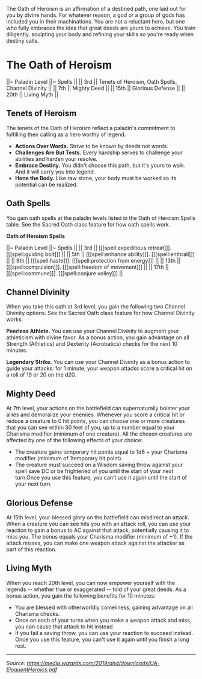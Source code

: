 The Oath of Heroism is an affirmation of a destined path, one laid out for you by divine hands. For whatever reason, a god or a group of gods has included you in their machinations. You are not a reluctant hero, but one who fully embraces the idea that great deeds are yours to achieve. You train diligently, sculpting your body and refining your skills so you're ready when destiny calls.

# The Oath of Heroism

||~ Paladin Level ||~ Spells ||
|| 3rd || Tenets of Heroism, Oath Spells, Channel Divinity ||
|| 7th || Mighty Deed ||
|| 15th || Glorious Defense ||
|| 20th || Living Myth ||

## Tenets of Heroism

The tenets of the Oath of Heroism reflect a paladin's commitment to fulfilling their calling as a hero worthy of legend.

* **Actions Over Words.** Strive to be known by deeds not words.
* **Challenges Are But Tests.** Every hardship serves to challenge your abilities and harden your resolve.
* **Embrace Destiny.** You didn't choose this path, but it's yours to walk. And it will carry you into legend.
* **Hone the Body.** Like raw stone, your body must be worked so its potential can be realized.

## Oath Spells

You gain oath spells at the paladin levels listed in the Oath of Heroism Spells table. See the Sacred Oath class feature for how oath spells work.

**Oath of Heroism Spells**

||~ Paladin Level ||~ Spells ||
|| 3rd || [[[spell:expeditious retreat]]]. [[[spell:guiding bolt]]] ||
|| 5th || [[[spell:enhance ability]]]. [[[spell:enthrall]]] ||
|| 9th || [[[spell:haste]]]. [[[spell:protection from energy]]] ||
|| 13th || [[[spell:compulsion]]]. [[[spell:freedom of movement]]] ||
|| 17th || [[[spell:commune]]]. [[[spell:conjure volley]]] ||

## Channel Divinity

When you take this oath at 3rd level, you gain the following two Channel Divinity options. See the Sacred Oath class feature for how Channel Divinity works.

**Peerless Athlete.** You can use your Channel Divinity to augment your athleticism with divine favor. As a bonus action, you gain advantage on all Strength (Athletics) and Dexterity (Acrobatics) checks for the next 10 minutes.

**Legendary Strike.** You can use your Channel Divinity as a bonus action to guide your attacks: for 1 minute, your weapon attacks score a critical hit on a roll of 19 or 20 on the d20.

## Mighty Deed

At 7th level, your actions on the battlefield can supernaturally bolster your allies and demoralize your enemies. Whenever you score a critical hit or reduce a creature to 0 hit points, you can choose one or more creatures that you can see within 30 feet of you, up to a number equal to your Charisma modifier (minimum of one creature). All the chosen creatures are affected by one of the following effects of your choice:

 * The creature gains temporary hit points equal to 1d6 + your Charisma modifier (minimum of 1temporary hit point).
 * The creature must succeed on a Wisdom saving throw against your spell save DC or be frightened of you until the start of your next turn.Once you use this feature, you can't use it again until the start of your next turn.
 
## Glorious Defense
 
At 15th level, your blessed glory on the battlefield can misdirect an attack. When a creature you can see hits you with an attack roll, you can use your reaction to gain a bonus to AC against that attack, potentially causing it to miss you. The bonus equals your Charisma modifier (minimum of +1). If the attack misses, you can make one weapon attack against the attacker as part of this reaction.

## Living Myth

When you reach 20th level, you can now empower yourself with the legends -- whether true or exaggerated -- told of your great deeds. As a bonus action, you gain the following benefits for 10 minutes:

 * You are blessed with otherworldly comeliness, gaining advantage on all Charisma checks.
 * Once on each of your turns when you make a weapon attack and miss, you can cause that attack to hit instead.
 * If you fail a saving throw, you can use your reaction to succeed instead. Once you use this feature, you can't use it again until you finish a long rest.
 
 ----
 
 *Source: <https://media.wizards.com/2019/dnd/downloads/UA-EloquentHeroics.pdf>*